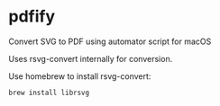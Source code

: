 # pdfify
Convert SVG to PDF using automator script for macOS

Uses rsvg-convert internally for conversion.

Use homebrew to install rsvg-convert:

```
brew install librsvg
```
